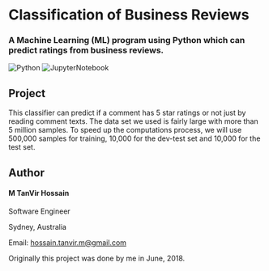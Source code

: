 # Classification of Business Reviews
### A Machine Learning (ML) program using Python which can predict ratings from business reviews.
![Python](https://img.shields.io/badge/Language-Python-ff69b4.svg)
![JupyterNotebook](https://img.shields.io/badge/Language-JupyterNotebook-yellow.svg)

## Project
This classifier can predict if a comment has 5 star ratings or not just by reading comment texts. The data set we used is fairly large with more than 5 million samples. To speed up the computations process, we will use 500,000 samples for training, 10,000 for the dev-test set and 10,000 for the test set. 

## Author
#### M TanVir Hossain

Software Engineer

Sydney, Australia

Email: hossain.tanvir.m@gmail.com

Originally this project was done by me in June, 2018. 
